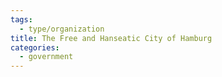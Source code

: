 ```yaml
---
tags:
  - type/organization
title: The Free and Hanseatic City of Hamburg
categories:
  - government
---
```

